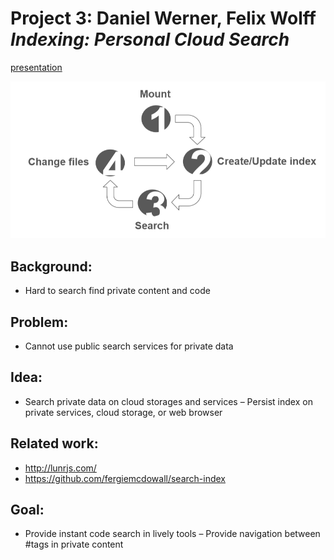# Project 3: Daniel Werner, Felix Wolff <br> *Indexing: Personal Cloud Search*

<lively-import src="../_navigation.html"></lively-import>

[presentation](presentation.pdf)


![](figure.png)

## Background: 
- Hard to search find private content and code

## Problem: 
- Cannot use public search services for private data

## Idea: 
- Search private data on cloud storages and services – Persist index on private services, cloud storage, or web browser

## Related work: 
- http://lunrjs.com/ 
- https://github.com/fergiemcdowall/search-index

## Goal: 
- Provide instant code search in lively tools – Provide navigation between #tags in private content